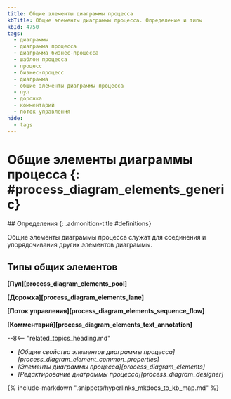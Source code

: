 ```yaml
---
title: Общие элементы диаграммы процесса
kbTitle: Общие элементы диаграммы процесса. Определение и типы
kbId: 4750
tags:
  - диаграммы
  - диаграмма процесса
  - диаграмма бизнес-процесса
  - шаблон процесса
  - процесс
  - бизнес-процесс
  - диаграмма
  - общие элементы диаграммы процесса
  - пул
  - дорожка
  - комментарий
  - поток управления
hide:
  - tags
---
```


# Общие элементы диаграммы процесса {: #process_diagram_elements_generic}

<div class="admonition question" markdown="block">
## Определения {: .admonition-title #definitions}

Общие элементы диаграммы процесса служат для соединения и упорядочивания других элементов диаграммы.

</div>

## Типы общих элементов

**[Пул][process_diagram_elements_pool]**

**[Дорожка][process_diagram_elements_lane]**

**[Поток управления][process_diagram_elements_sequence_flow]**

**[Комментарий][process_diagram_elements_text_annotation]**

<div class="relatedTopics" markdown="block">

--8<-- "related_topics_heading.md"

- _[Общие свойства элементов диаграммы процесса][process_diagram_element_common_properties]_
- _[Элементы диаграммы процесса][process_diagram_elements]_
- _[Редактирование диаграммы процесса][process_diagram_designer]_

</div>

{% include-markdown ".snippets/hyperlinks_mkdocs_to_kb_map.md" %}
